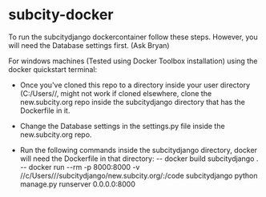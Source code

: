 # subcity-docker


To run the subcitydjango dockercontainer follow these steps. However, you will need the Database settings first. (Ask Bryan)

For windows machines (Tested using Docker Toolbox installation) using the docker quickstart terminal:

- Once you've cloned this repo to a directory inside your user directory (C:/Users/<your-username>/<anywhere-here-is-fine>, might not work if cloned elsewhere, clone the new.subcity.org repo inside the subcitydjango directory that has the Dockerfile in it.


- Change the Database settings in the settings.py file inside the new.subcity.org repo.

- Run the following commands inside the subcitydjango directory, docker will need the Dockerfile in that directory:
	-- docker build subcitydjango .
	-- docker run --rm -p 8000:8000 -v //c/Users/<yourusername>/<whereyouclonedthisrepo>/subcitydjango/new.subcity.org/:/code subcitydjango python manage.py runserver 0.0.0.0:8000